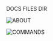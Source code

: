 DOCS FILES DIR

![ABOUT](https://github.com/yinmus/ifm/edit/master/docs/ABOUT)

![COMMANDS](https://github.com/yinmus/ifm/edit/master/docs/COMMANDS)
